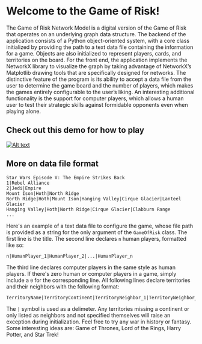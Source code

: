 # Welcome to the Game of Risk!

The Game of Risk Network Model is a digital version of the Game of Risk that operates on an underlying graph data structure. The backend of the application consists of a Python object-oriented system, with a core class initialized by providing the path to a text data file containing the information for a game. Objects are also initialized to represent players, cards, and territories on the board. For the front end, the application implements the NetworkX library to visualize the graph by taking advantage of NetworkX’s Matplotlib drawing tools that are specifically designed for networks. The distinctive feature of the program is its ability to accept a data file from the user to determine the game board and the number of players, which makes the games entirely configurable to the user’s liking. An interesting additional functionality is the support for computer players, which allows a human user to test their strategic skills against formidable opponents even when playing alone. 

## Check out this demo for how to play
[![Alt text](https://img.youtube.com/vi/dcE5snxpASA/0.jpg)](https://www.youtube.com/watch?v=dcE5snxpASA)

## More on data file format
```
Star Wars Episode V: The Empire Strikes Back
1|Rebel Alliance
2|Jedi|Empire
Mount Ison|Hoth|North Ridge
North Ridge|Hoth|Mount Ison|Hanging Valley|Cirque Glacier|Lanteel Glacier
Hanging Valley|Hoth|North Ridge|Cirque Glacier|Clabburn Range
...
```
Here's an example of a text data file to configure the game, whose file path is provided as a string for the only argument of the `GameOfRisk` class. The first line is the title. The second line declares `n` human players, formatted like so:
```
n|HumanPlayer_1|HumanPlayer_2|...|HumanPlayer_n
```
The third line declares computer players in the same style as human players. If there's zero human or computer players in a game, simply include a `0` for the corresponding line. All following lines declare territories and their neighbors with the following format:
```
TerritoryName|TerritoryContinent|TerritoryNeighbor_1|TerritoryNeighbor_2|...|TerritoryNeighbor_n
```
The `|` symbol is used as a delimeter. Any territories missing a continent or only listed as neighbors and not specified themselves will raise an exception during initialization. Feel free to try any war in history or fantasy. Some interesting ideas are: Game of Thrones, Lord of the Rings, Harry Potter, and Star Trek!
